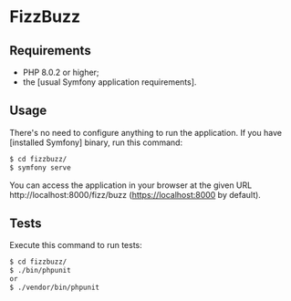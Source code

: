 FizzBuzz
========================


Requirements
------------

  * PHP 8.0.2 or higher;
  * the [usual Symfony application requirements].


Usage
-----

There's no need to configure anything to run the application. If you have
[installed Symfony] binary, run this command:

```bash
$ cd fizzbuzz/
$ symfony serve
```

You can access the application in your browser at the given URL http://localhost:8000/fizz/buzz (<https://localhost:8000> by default).


Tests
-----

Execute this command to run tests:

```bash
$ cd fizzbuzz/
$ ./bin/phpunit
or
$ ./vendor/bin/phpunit 
```

 
